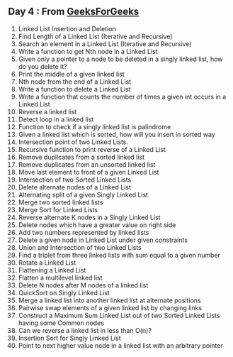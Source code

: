 ## Day 4 : From [GeeksForGeeks](http://www.geeksforgeeks.org/data-structures/#LinkedList)
1.	Linked List Insertion and Deletion
2.	Find Length of a Linked List (Iterative and Recursive)
3.	Search an element in a Linked List (Iterative and Recursive)
4.	Write a function to get Nth node in a Linked List
5.	Given only a pointer to a node to be deleted in a singly linked list, how do you delete it?
6.	Print the middle of a given linked list
7.	Nth node from the end of a Linked List
8.	Write a function to delete a Linked List
9.	Write a function that counts the number of times a given int occurs in a Linked List
10.	Reverse a linked list
11.	Detect loop in a linked list
12.	Function to check if a singly linked list is palindrome
13.	Given a linked list which is sorted, how will you insert in sorted way
14.	Intersection point of two Linked Lists.
15.	Recursive function to print reverse of a Linked List
16.	Remove duplicates from a sorted linked list
17.	Remove duplicates from an unsorted linked list
18.	Move last element to front of a given Linked List
19.	Intersection of two Sorted Linked Lists
20.	Delete alternate nodes of a Linked List
21.	Alternating split of a given Singly Linked List
22.	Merge two sorted linked lists
23.	Merge Sort for Linked Lists
24.	Reverse alternate K nodes in a Singly Linked List
25.	Delete nodes which have a greater value on right side
26.	Add two numbers represented by linked lists
27.	Delete a given node in Linked List under given constraints
28.	Union and Intersection of two Linked Lists
29.	Find a triplet from three linked lists with sum equal to a given number
30.	Rotate a Linked List
31.	Flattening a Linked List
32.	Flatten a multilevel linked list
33.	Delete N nodes after M nodes of a linked list
34.	QuickSort on Singly Linked List
35.	Merge a linked list into another linked list at alternate positions
36.	Pairwise swap elements of a given linked list by changing links
37.	Construct a Maximum Sum Linked List out of two Sorted Linked Lists having some Common nodes
38.	Can we reverse a linked list in less than O(n)?
39.	Insertion Sort for Singly Linked List
40.	Point to next higher value node in a linked list with an arbitrary pointer